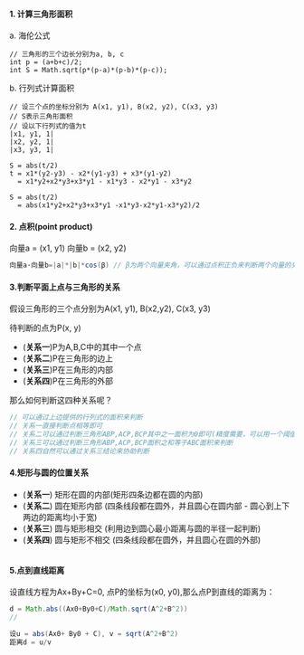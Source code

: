 #### 1. 计算三角形面积
a. 海伦公式
```$java
// 三角形的三个边长分别为a, b, c
int p = (a+b+c)/2;
int S = Math.sqrt(p*(p-a)*(p-b)*(p-c));
```

b. 行列式计算面积
```$java
// 设三个点的坐标分别为 A(x1, y1), B(x2, y2), C(x3, y3)
// S表示三角形面积
// 设以下行列式的值为t
|x1, y1, 1| 
|x2, y2, 1|
|x3, y3, 1|

S = abs(t/2)
t = x1*(y2-y3) - x2*(y1-y3) + x3*(y1-y2)
  = x1*y2+x2*y3+x3*y1 - x1*y3 - x2*y1 - x3*y2

S = abs(t/2)
  = abs(x1*y2+x2*y3+x3*y1 -x1*y3-x2*y1-x3*y2)/2
```

#### 2. 点积(point product)
向量a = (x1, y1)
向量b = (x2, y2)
```java
向量a·向量b=|a|*|b|*cos(β) // β为两个向量夹角，可以通过点积正负来判断两个向量的夹角
```

#### 3.判断平面上点与三角形的关系
假设三角形的三个点分别为A(x1, y1), B(x2,y2), C(x3, y3)

待判断的点为P(x, y)

+ (**关系一**)P为A,B,C中的其中一个点
+ (**关系二**)P在三角形的边上
+ (**关系三**)P在三角形的内部
+ (**关系四**)P在三角形的外部

那么如何判断这四种关系呢？
```java
// 可以通过上边提供的行列式的面积来判断
// 关系一直接判断点相等即可
// 关系二可以通过判断三角形ABP,ACP,BCP其中之一面积为0即可(精度需要，可以用一个阈值exp=0.00001帮助判定)
// 关系三可以通过判断三角形ABP,ACP,BCP面积之和等于ABC面积来判断
// 关系四自然可以通过关系三结论来协助判断
```

#### 4.矩形与圆的位置关系

+ (**关系一**) 矩形在圆的内部(矩形四条边都在圆的内部)
+ (**关系二**) 圆在矩形内部  (四条线段都在圆外，并且圆心在圆内部 - 圆心到上下两边的距离均小于宽)
+ (**关系三**) 圆与矩形相交  (利用边到圆心最小距离与圆的半径一起判断)
+ (**关系四**) 圆与矩形不相交 (四条线段都在圆外，并且圆心在圆的外部)

```java
```

#### 5.点到直线距离
设直线方程为Ax+By+C=0, 点P的坐标为(x0, y0),那么点P到直线的距离为：
```java
d = Math.abs((Ax0+By0+C)/Math.sqrt(A^2+B^2))
//

设u = abs(Ax0+ By0 + C), v = sqrt(A^2+B^2)
距离d = u/v
```



